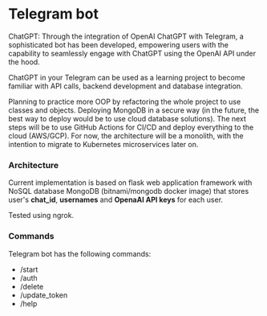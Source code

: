 # Telegram bot

ChatGPT: Through the integration of OpenAI ChatGPT with Telegram, a sophisticated bot has been developed, empowering users with the capability to seamlessly engage with ChatGPT using the OpenAI API under the hood. 

ChatGPT in your Telegram can be used as a learning project to become familiar with API calls, backend development and database integration. 

Planning to practice more OOP by refactoring the whole project to use classes and objects. Deploying MongoDB in a secure way (in the future, the best way to deploy would be to use cloud database solutions). The next steps will be to use GitHub Actions for CI/CD and deploy everything to the cloud (AWS/GCP). For now, the architecture will be a monolith, with the intention to migrate to Kubernetes microservices later on.

### Architecture
Current implementation is based on flask web application framework with NoSQL database MongoDB (bitnami/mongodb docker image) that stores user's __chat_id__, __usernames__ and __OpenaAI API keys__ for each user.

Tested using ngrok.

### Commands
Telegram bot has the following commands:
- /start
- /auth
- /delete 
- /update_token
- /help
